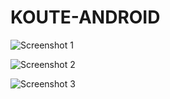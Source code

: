 # KOUTE-ANDROID

![Screenshot 1](https://github.com/kouteapp/KOUTE-ANDROID/blob/8341c5b45a16d101f6a092039bfc3b3387bf58f7/app/src/main/res/drawable/Screenshot_1604891282.png)

![Screenshot 2](https://github.com/kouteapp/KOUTE-ANDROID/blob/8341c5b45a16d101f6a092039bfc3b3387bf58f7/app/src/main/res/drawable/Screenshot_1604891322.png)

![Screenshot 3](https://github.com/kouteapp/KOUTE-ANDROID/blob/8341c5b45a16d101f6a092039bfc3b3387bf58f7/app/src/main/res/drawable/Screenshot_1604891327.png)
